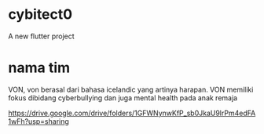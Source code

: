 
# cybitect0
A new flutter project

# nama tim
VON, von berasal dari bahasa icelandic yang artinya harapan. VON memiliki fokus dibidang 
cyberbullying dan juga mental health pada anak remaja

https://drive.google.com/drive/folders/1GFWNynwKfP_sb0JkaU9lrPm4edFA1wFh?usp=sharing